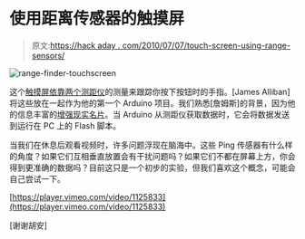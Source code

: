# 使用距离传感器的触摸屏

> 原文:[https://hack aday . com/2010/07/07/touch-screen-using-range-sensors/](https://hackaday.com/2010/07/07/touch-screen-using-range-sensors/)

![](../Images/058d7b8542b3afde4fd67ffba9313025.png "range-finder-touchscreen")

这个[触摸屏依靠两个测距仪](http://jamesalliban.wordpress.com/2008/06/06/arduino-flash-range-sensor-experiment/)的测量来跟踪你按下按钮时的手指。[James Alliban]将这些放在一起作为他的第一个 Arduino 项目。我们熟悉[詹姆斯]的背景，因为他的信息丰富的[增强现实名片](http://hackaday.com/2009/07/15/augmented-reality-business-card/)。当 Arduino 从测距仪获取数据时，它会将数据发送到运行在 PC 上的 Flash 脚本。

当我们在休息后观看视频时，许多问题浮现在脑海中。这些 Ping 传感器有什么样的角度？如果它们互相垂直放置会有干扰问题吗？如果它们不都在屏幕上方，你会得到更准确的数据吗？目前这只是一个初步的实验，但我们喜欢这个概念，可能会自己尝试一下。

[https://player.vimeo.com/video/1125833](https://player.vimeo.com/video/1125833)

[谢谢胡安]